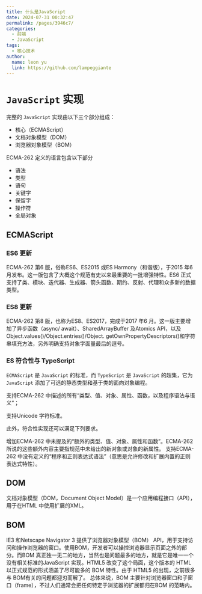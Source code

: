 ```yaml
---
title: 什么是JavaScript
date: 2024-07-31 00:32:47
permalink: /pages/3946c7/
categories:
  - 前端
  - JavaScript
tags:
  - 核心技术
author: 
  name: leon yu
  link: https://github.com/lampeggiante
---
```


# `JavaScript` 实现

完整的 `JavaScript` 实现由以下三个部分组成：

- 核心（ECMAScript）
- 文档对象模型（DOM）
- 浏览器对象模型（BOM）

ECMA-262 定义的语言包含以下部分

- 语法
- 类型
- 语句
- 关键字
- 保留字
- 操作符
- 全局对象

## ECMAScript

### ES6 更新

ECMA-262 第6 版，俗称ES6、ES2015 或ES  Harmony（和谐版），于2015 年6 月发布。这一版包含了大概这个规范有史以来最重要的一批增强特性。ES6 正式支持了类、模块、迭代器、生成器、箭头函数、期约、反射、代理和众多新的数据类型。

### ES8 更新

ECMA-262 第8 版，也称为ES8、ES2017，完成于2017 年6 月。这一版主要增加了异步函数（async/ await）、SharedArrayBuffer 及Atomics API，以及Object.values()/Object.entries()/Object. getOwnPropertyDescriptors()和字符串填充方法，另外明确支持对象字面量最后的逗号。

### ES 符合性与 TypeScript

`ECMAScript` 是 `JavaScript` 的标准，而 `TypeScript` 是 `JavaScript` 的超集，它为 `JavaScript` 添加了可选的静态类型和基于类的面向对象编程。

支持ECMA-262 中描述的所有“类型、值、对象、属性、函数，以及程序语法与语义”；

支持Unicode 字符标准。

此外，符合性实现还可以满足下列要求。

增加ECMA-262 中未提及的“额外的类型、值、对象、属性和函数”。ECMA-262 所说的这些额外内容主要指规范中未给出的新对象或对象的新属性。 支持ECMA-262 中没有定义的“程序和正则表达式语法”（意思是允许修改和扩展内置的正则表达式特性）。

## DOM

文档对象模型（DOM，Document Object Model）是一个应用编程接口（API），用于在HTML 中使用扩展的XML。

## BOM

IE3 和Netscape Navigator 3 提供了浏览器对象模型（BOM） API，用于支持访问和操作浏览器的窗口。使用BOM，开发者可以操控浏览器显示页面之外的部分。而BOM 真正独一无二的地方，当然也是问题最多的地方，就是它是唯一一个没有相关标准的JavaScript 实现。HTML5 改变了这个局面，这个版本的 HTML 以正式规范的形式涵盖了尽可能多的 BOM 特性。由于 HTML5 的出现，之前很多与 BOM有关的问题都迎刃而解了。 总体来说，BOM 主要针对浏览器窗口和子窗口（frame），不过人们通常会把任何特定于浏览器的扩展都归在BOM 的范畴内。
